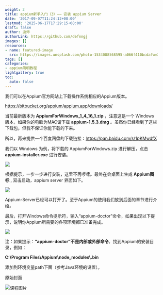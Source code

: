 ```yaml
---
weight: 3
title: appium新手入门（3）—— 安装 appium Server
date: '2017-09-07T11:24:12+08:00'
lastmod: '2025-06-17T17:29:15+08:00'
draft: false
author: 虫师
authorLink: https://github.com/defnngj
images: []
resources:
- name: featured-image
  src: https://images.unsplash.com/photo-1534088568595-a066f410bcda?w=300
tags: []
categories:
- appium简明教程
lightgallery: true
toc:
  auto: false
---
```




我们可以在Appium官方网站上下载操作系统相应的Appium版本。

https://bitbucket.org/appium/appium.app/downloads/

当前最新版本为 __AppiumForWindows_1_4_16_1.zip__ ，注意这是一个 Windows 版本，如果你的电脑为MAC请下载 __appium-1.5.3.dmg__ 。虽然你已经看到了这些下载包，但我不保证你能下载的下来。

所以，再来提供一个百度网盘的下载链接：https://pan.baidu.com/s/1pKMwdfX

我们以 Windows 为例，将下载的 AppiumForWindows.zip 进行解压，点击 __appium-installer.exe__ 进行安装。

![](http://img.testclass.net/appium_server_install.png)

根据提示，一步一步进行安装，这里不再啰嗦。最终在会桌面上生成 __Appium图标__ , 双击启动，appium server 界面如下。

![](http://img.testclass.net/appium_server_view.png)

Appium-Server已经可以打开了。至于Appium的使用我们放到后面的章节进行介绍。

最后，打开Windows命令提示符，输入“appium-doctor”命令，如果出现以下提示，说明你Appium所需要的各项环境都已准备完成。

![](http://img.testclass.net/appium_server_environment.png)

注：如果提示：__“appium-doctor”不是内部或外部命令__，找到Appium的安装目录，例如：

__C:\Program Files\Appium\node_modules\\.bin__

添加到环境变量path下面（参考Java环境的设置）。




原始封面

![课程图片](https://images.unsplash.com/photo-1534088568595-a066f410bcda?w=300)

